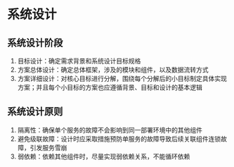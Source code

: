 # 系统设计

## 系统设计阶段

1. 目标设计：确定需求背景和系统设计目标规格
2. 方案总体设计：确定总体框架，涉及的模块和组件，以及数据流转方式
3. 方案详细设计：对核心目标进行分解，围绕每个分解后的小目标制定具体实现方案；并且每个小目标的方案也应遵循背景、目标和设计的基本逻辑

## 系统设计原则

1. 隔离性：确保单个服务的故障不会影响到同一部署环境中的其他组件
2. 避免级联故障：设计时应采取措施预防单服务的故障导致后续关联组件连锁故障，引发服务雪崩
3. 弱依赖：依赖其他组件时，尽量实现弱依赖关系，不能循环依赖